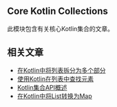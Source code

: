 ## Core Kotlin Collections

此模块包含有关核心Kotlin集合的文章。

## 相关文章

+ [在Kotlin中将列表拆分为多个部分](docs/在Kotlin中将列表拆分为多个部分.md)
+ [使用Kotlin在列表中查找元素](docs/使用Kotlin在列表中查找元素.md)
+ [Kotlin集合API概述](docs/Kotlin集合API概述.md)
+ [在Kotlin中将List转换为Map](docs/在Kotlin中将List转换为Map.md)